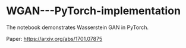 # WGAN---PyTorch-implementation<br>
The notebook demonstrates Wasserstein GAN in PyTorch.<br>

Paper: https://arxiv.org/abs/1701.07875

